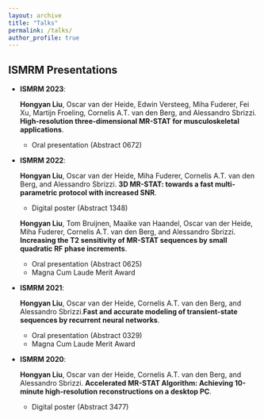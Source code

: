 ```yaml
---
layout: archive
title: "Talks"
permalink: /talks/
author_profile: true
---
```


ISMRM Presentations
----

* **ISMRM 2023**:

  **Hongyan Liu**, Oscar van der Heide, Edwin Versteeg, Miha Fuderer, Fei Xu, Martijn Froeling, Cornelis A.T. van den Berg, and Alessandro Sbrizzi. **High-resolution three-dimensional MR-STAT for musculoskeletal applications**.
  * Oral presentation (Abstract 0672)

* **ISMRM 2022**:

  **Hongyan Liu**, Oscar van der Heide, Miha Fuderer, Cornelis A.T. van den Berg, and Alessandro Sbrizzi. **3D MR-STAT: towards a fast multi-parametric protocol with increased SNR**. 
  * Digital poster (Abstract 1348)

  **Hongyan Liu**, Tom Bruijnen, Maaike van Haandel, Oscar van der Heide, Miha Fuderer, Cornelis A.T. van den Berg, and Alessandro Sbrizzi. **Increasing the T2 sensitivity of MR-STAT sequences by small quadratic RF phase increments**.
  * Oral presentation (Abstract 0625)
  * Magna Cum Laude Merit Award

* **ISMRM 2021**:

  **Hongyan Liu**, Oscar van der Heide, Cornelis A.T. van den Berg, and Alessandro Sbrizzi.**Fast and accurate modeling of transient-state sequences by recurrent neural networks**.
  * Oral presentation (Abstract 0329)
  * Magna Cum Laude Merit Award

* **ISMRM 2020**: 

  **Hongyan Liu**, Oscar van der Heide, Cornelis A.T. van den Berg, and Alessandro Sbrizzi. **Accelerated MR-STAT Algorithm: Achieving 10-minute high-resolution reconstructions on a desktop PC**.
  * Digital poster (Abstract 3477)









 

